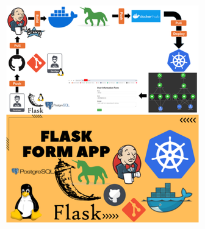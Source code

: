 ![image alt](https://github.com/AdhmAbdein/Flask-3-tier-simple-form-project-Docker-k8s-jenkins-git-github-/blob/e17ea65a10d100fc2215d3638a419c7cc389938d/diagram.png)
![image alt](https://github.com/AdhmAbdein/Flask-3-tier-simple-form-project-Docker-k8s-jenkins-git-github-/blob/e17ea65a10d100fc2215d3638a419c7cc389938d/image.png)
